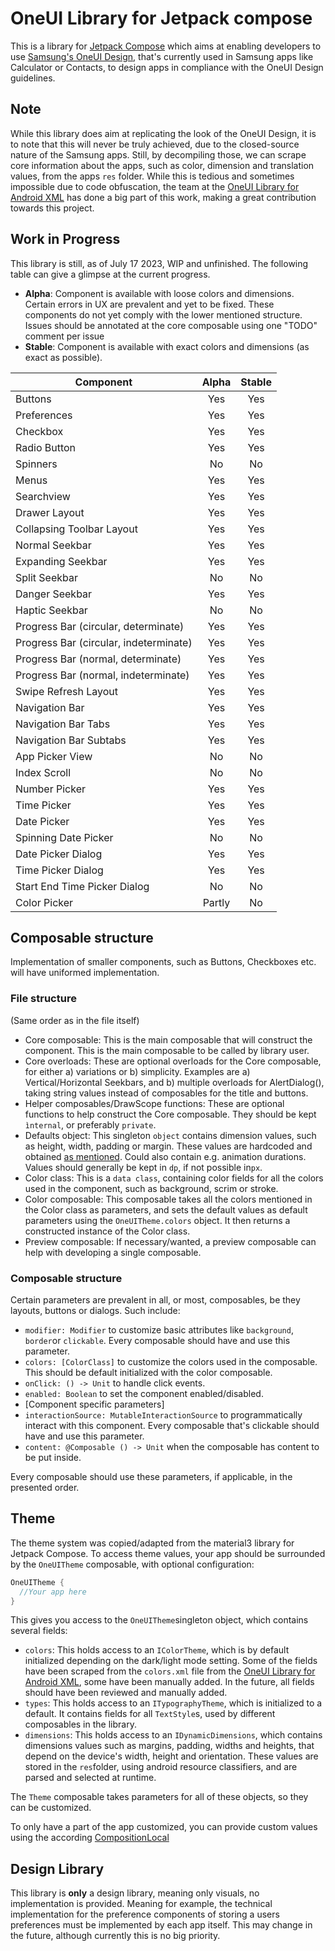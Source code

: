 # OneUI Library for Jetpack compose 
This is a library for [Jetpack Compose](https://developer.android.com/jetpack/compose) which aims at enabling developers to use [Samsung's OneUI Design](https://developer.android.com/jetpack/compose), that's currently used in Samsung apps like Calculator or Contacts, to design apps in compliance with the OneUI Design guidelines.

## Note
While this library does aim at replicating the look of the OneUI Design, it is to note that this will never be truly achieved, due to the closed-source nature 
of the Samsung apps. Still, by decompiling those, we can scrape core information about the apps, such as color, dimension and translation values, from the apps
`res` folder. While this is tedious and sometimes impossible due to code obfuscation, the team at the [OneUI Library for Android XML](https://github.com/OneUIProject)
has done a big part of this work, making a great contribution towards this project.

## Work in Progress
This library is still, as of July 17 2023, WIP and unfinished. The following table can give a glimpse at the current progress.

- **Alpha**: Component is available with loose colors and dimensions. Certain errors in UX are prevalent and yet to be fixed. These components do not yet comply with the lower mentioned structure. Issues should be annotated at the core composable using one "TODO" comment per issue 
- **Stable**: Component is available with exact colors and dimensions (as exact as possible). 

| Component                              | Alpha  | Stable |
|----------------------------------------|:------:|:------:|
| Buttons                                |  Yes   |  Yes   |
| Preferences                            |  Yes   |  Yes   |
| Checkbox                               |  Yes   |  Yes   |
| Radio Button                           |  Yes   |  Yes   |
| Spinners                               |   No   |   No   |
| Menus                                  |  Yes   |  Yes   |
| Searchview                             |  Yes   |  Yes   |
| Drawer Layout                          |  Yes   |  Yes   |
| Collapsing Toolbar Layout              |  Yes   |  Yes   |
| Normal Seekbar                         |  Yes   |  Yes   |
| Expanding Seekbar                      |  Yes   |  Yes   |
| Split Seekbar                          |   No   |   No   |
| Danger Seekbar                         |  Yes   |  Yes   |
| Haptic Seekbar                         |   No   |   No   |
| Progress Bar (circular, determinate)   |  Yes   |  Yes   |
| Progress Bar (circular, indeterminate) |  Yes   |  Yes   |
| Progress Bar (normal, determinate)     |  Yes   |  Yes   |
| Progress Bar (normal, indeterminate)   |  Yes   |  Yes   |
| Swipe Refresh Layout                   |  Yes   |  Yes   |
| Navigation Bar                         |  Yes   |  Yes   |
| Navigation Bar Tabs                    |  Yes   |  Yes   |
| Navigation Bar Subtabs                 |  Yes   |  Yes   |
| App Picker View                        |   No   |   No   |
| Index Scroll                           |   No   |   No   |
| Number Picker                          |  Yes   |  Yes   |
| Time Picker                            |  Yes   |  Yes   |
| Date Picker                            |  Yes   |  Yes   |
| Spinning Date Picker                   |   No   |   No   |
| Date Picker Dialog                     |  Yes   |  Yes   |
| Time Picker Dialog                     |  Yes   |  Yes   |
| Start End Time Picker Dialog           |   No   |   No   |
| Color Picker                           | Partly |   No   |

## Composable structure
Implementation of smaller components, such as Buttons, Checkboxes etc. will have uniformed implementation.

### File structure
(Same order as in the file itself)
- Core composable: This is the main composable that will construct the component. This is the main composable to be called by library user.
- Core overloads: These are optional overloads for the Core composable, for either a) variations or b) simplicity. Examples are a) Vertical/Horizontal Seekbars, and b)
  multiple overloads for AlertDialog(), taking string values instead of composables for the title and buttons.
- Helper composables/DrawScope functions: These are optional functions to help construct the Core composable. They should be kept `ìnternal`, or preferably `private`.  
- Defaults object: This singleton `object` contains dimension values, such as height, width, padding or margin. These values are hardcoded and obtained
  [as mentioned](#note). Could also contain e.g. animation durations. Values should generally be kept in `dp`, if not possible in`px`.
- Color class: This is a `data class`, containing color fields for all the colors used in the component, such as background, scrim or stroke.
- Color composable: This composable takes all the colors mentioned in the Color class as parameters, and sets the default values as default parameters using the
  `OneUITheme.colors` object. It then returns a constructed instance of the Color class.
- Preview composable: If necessary/wanted, a preview composable can help with developing a single composable.

### Composable structure
Certain parameters are prevalent in all, or most, composables, be they layouts, buttons or dialogs. Such include:

- `modifier: Modifier` to customize basic attributes like `background`, `border`or `clickable`. Every composable should have and use this parameter.
- `colors: [ColorClass]` to customize the colors used in the composable. This should be default initialized with the color composable.
- `onClick: () -> Unit` to handle click events.
- `enabled: Boolean` to set the component enabled/disabled.
- [Component specific parameters]
- `interactionSource: MutableInteractionSource` to programmatically interact with this component. Every composable that's clickable should have and use this parameter.
- `content: @Composable () -> Unit` when the composable has content to be put inside.

Every composable should use these parameters, if applicable, in the presented order.

## Theme

The theme system was copied/adapted from the material3 library for Jetpack Compose.
To access theme values, your app should be surrounded by the `OneUITheme` composable, with optional configuration:
```kotlin
OneUITheme {
  //Your app here
}
```

This gives you access to the `OneUITheme`singleton object, which contains several fields:

- `colors`: This holds access to an `IColorTheme`, which is by default initialized depending on the dark/light mode setting.
  Some of the fields have been scraped from the `colors.xml` file from the [OneUI Library for Android XML](https://github.com/OneUIProject), some have been manually added.
  In the future, all fields should have been reviewed and manually added.
- `types`: This holds access to an `ITypographyTheme`, which is initialized to a default. It contains fields for all `TextStyle`s, used by different
  composables in the library.
- `dimensions`: This holds access to an `IDynamicDimensions`, which contains dimensions values such as margins, padding, widths and heights, that depend on
  the device's width, height and orientation. These values are stored in the `res`folder, using android resource classifiers, and are parsed and selected at runtime.

The `Theme` composable takes parameters for all of these objects, so they can be customized.

To only have a part of the app customized, you can provide custom values using the according [CompositionLocal](https://developer.android.com/jetpack/compose/compositionlocal)

## Design Library

This library is **only** a design library, meaning only visuals, no implementation is provided. Meaning for example, the technical implementation for the preference 
components of storing a users preferences must be implemented by each app itself. This may change in the future, although currently this is no big priority.























